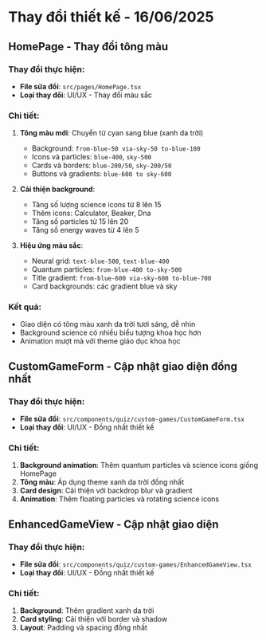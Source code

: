 
# Thay đổi thiết kế - 16/06/2025

## HomePage - Thay đổi tông màu

### Thay đổi thực hiện:
- **File sửa đổi**: `src/pages/HomePage.tsx`
- **Loại thay đổi**: UI/UX - Thay đổi màu sắc

### Chi tiết:
1. **Tông màu mới**: Chuyển từ cyan sang blue (xanh da trời)
   - Background: `from-blue-50 via-sky-50 to-blue-100`
   - Icons và particles: `blue-400`, `sky-500`
   - Cards và borders: `blue-200/50`, `sky-200/50`
   - Buttons và gradients: `blue-600 to sky-600`

2. **Cải thiện background**:
   - Tăng số lượng science icons từ 8 lên 15
   - Thêm icons: Calculator, Beaker, Dna
   - Tăng số particles từ 15 lên 20
   - Tăng số energy waves từ 4 lên 5

3. **Hiệu ứng màu sắc**:
   - Neural grid: `text-blue-500`, `text-blue-400`
   - Quantum particles: `from-blue-400 to-sky-500`
   - Title gradient: `from-blue-600 via-sky-600 to-blue-700`
   - Card backgrounds: các gradient blue và sky

### Kết quả:
- Giao diện có tông màu xanh da trời tươi sáng, dễ nhìn
- Background science có nhiều biểu tượng khoa học hơn
- Animation mượt mà với theme giáo dục khoa học

## CustomGameForm - Cập nhật giao diện đồng nhất

### Thay đổi thực hiện:
- **File sửa đổi**: `src/components/quiz/custom-games/CustomGameForm.tsx`
- **Loại thay đổi**: UI/UX - Đồng nhất thiết kế

### Chi tiết:
1. **Background animation**: Thêm quantum particles và science icons giống HomePage
2. **Tông màu**: Áp dụng theme xanh da trời đồng nhất
3. **Card design**: Cải thiện với backdrop blur và gradient
4. **Animation**: Thêm floating particles và rotating science icons

## EnhancedGameView - Cập nhật giao diện

### Thay đổi thực hiện:
- **File sửa đổi**: `src/components/quiz/custom-games/EnhancedGameView.tsx`
- **Loại thay đổi**: UI/UX - Đồng nhất thiết kế

### Chi tiết:
1. **Background**: Thêm gradient xanh da trời
2. **Card styling**: Cải thiện với border và shadow
3. **Layout**: Padding và spacing đồng nhất

